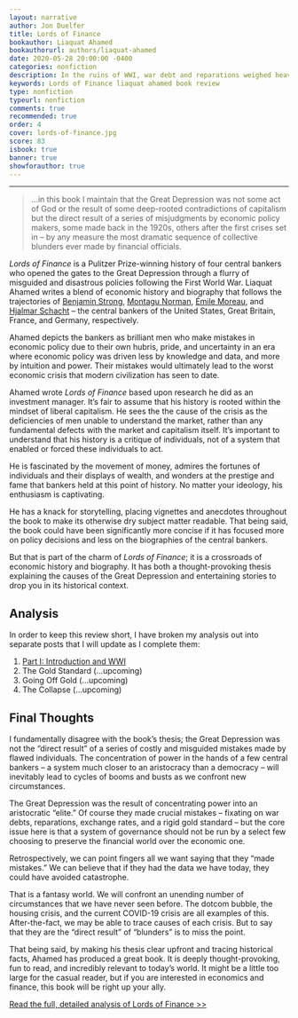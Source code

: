 ```yaml
---
layout: narrative
author: Jon Duelfer
title: Lords of Finance
bookauthor: Liaquat Ahamed
bookauthorurl: authors/liaquat-ahamed
date: 2020-05-28 20:00:00 -0400
categories: nonfiction
description: In the ruins of WWI, war debt and reparations weighed heavily on European countries. The central bankers of Britain, France, and Germany had to come together alongisde the United States – now a first-class economic power – to rebuild the global economy. Their mistakes would soon drive the world to the Great Depression.
keywords: Lords of Finance liaquat ahamed book review
type: nonfiction
typeurl: nonfiction
comments: true
recommended: true
order: 4
cover: lords-of-finance.jpg
score: 83
isbook: true
banner: true
showforauthor: true
---
```

<hr/>

> …in this book I maintain that the Great Depression was not some act of God or the result of some deep-rooted contradictions of capitalism but the direct result of a series of misjudgments by economic policy makers, some made back in the 1920s, others after the first crises set in – by any measure the most dramatic sequence of collective blunders ever made by financial officials.

_Lords of Finance_ is a Pulitzer Prize-winning history of four central bankers who opened the gates to the Great Depression through a flurry of misguided and disastrous policies following the First World War. Liaquat Ahamed writes a blend of economic history and biography that follows the trajectories of [Benjamin Strong](https://en.wikipedia.org/wiki/Benjamin_Strong_Jr.), [Montagu Norman](https://en.wikipedia.org/wiki/Montagu_Norman,_1st_Baron_Norman), [Émile Moreau](https://en.wikipedia.org/wiki/%C3%89mile_Moreau_(banker)), and [Hjalmar Schacht](https://en.wikipedia.org/wiki/Hjalmar_Schacht) – the central bankers of the United States, Great Britain, France, and Germany, respectively.

Ahamed depicts the bankers as brilliant men who make mistakes in economic policy due to their own hubris, pride, and uncertainty in an era where economic policy was driven less by knowledge and data, and more by intuition and power. Their mistakes would ultimately lead to the worst economic crisis that modern civilization has seen to date.

Ahamed wrote _Lords of Finance_ based upon research he did as an investment manager. It’s fair to assume that his history is rooted within the mindset of liberal capitalism. He sees the the cause of the crisis as the deficiencies of men unable to understand the market, rather than any fundamental defects with the market and capitalism itself. It’s important to understand that his history is a critique of individuals, not of a system that enabled or forced these individuals to act.

He is fascinated by the movement of money, admires the fortunes of individuals and their displays of wealth, and wonders at the prestige and fame that bankers held at this point of history. No matter your ideology, his enthusiasm is captivating.

He has a knack for storytelling, placing vignettes and anecdotes throughout the book to make its otherwise dry subject matter readable. That being said, the book could have been significantly more concise if it has focused more on policy decisions and less on the biographies of the central bankers.

But that is part of the charm of _Lords of Finance_; it is a crossroads of economic history and biography. It has both a thought-provoking thesis explaining the causes of the Great Depression and entertaining stories to drop you in its historical context.

<h2><strong>Analysis</strong></h2>
In order to keep this review short, I have broken my analysis out into separate posts that I will update as I complete them:

1. [Part I: Introduction and WWI](/texts/2020-05-30-lords-of-finance-analysis-part-one/)
2. The Gold Standard (...upcoming)
3. Going Off Gold (...upcoming)
4. The Collapse (...upcoming)

<h2><strong>Final Thoughts</strong></h2>
I fundamentally disagree with the book’s thesis; the Great Depression was not the “direct result” of a series of costly and misguided mistakes made by flawed individuals. The concentration of power in the hands of a few central bankers – a system much closer to an aristocracy than a democracy – will inevitably lead to cycles of booms and busts as we confront new circumstances.

The Great Depression was the result of concentrating power into an aristocratic “elite.” Of course they made crucial mistakes – fixating on war debts, reparations, exchange rates, and a rigid gold standard – but the core issue here is that a system of governance should not be run by a select few choosing to preserve the financial world over the economic one.

Retrospectively, we can point fingers all we want saying that they “made mistakes.” We can believe that if they had the data we have today, they could have avoided catastrophe.

That is a fantasy world. We will confront an unending number of circumstances that we have never seen before. The dotcom bubble, the housing crisis, and the current COVID-19 crisis are all examples of this. After-the-fact, we may be able to trace causes of each crisis. But to say that they are the “direct result” of “blunders” is to miss the point.

That being said, by making his thesis clear upfront and tracing historical facts, Ahamed has produced a great book. It is deeply thought-provoking, fun to read, and incredibly relevant to today’s world. It might be a little too large for the casual reader, but if you are interested in economics and finance, this book will be right up your ally.

[Read the full, detailed analysis of Lords of Finance >>](/texts/2020-05-30-lords-of-finance-analysis-part-one/)

